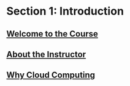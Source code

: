# Section 1: Introduction


## [Welcome to the Course]()


## [About the Instructor]()


## [Why Cloud Computing]()



